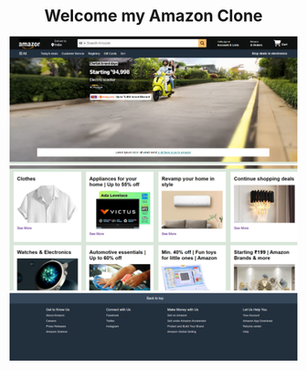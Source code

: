 
# <div align="center" > Welcome my Amazon Clone </div>

<img src="Screenshot 2025-10-07 200059.png">
<img src="Screenshot 2025-10-07 200135.png">
<img src="Screenshot 2025-10-07 200150.png">